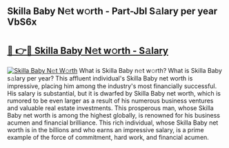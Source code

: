 ## Skilla Baby N𝚎t w𝚘rth - Part-Jbl S𝚊lary per year VbS6x

# <h2><a href="http://gc0k8gg.nevu.top/?p=Skilla+Baby">🔗 👉🔴 Skilla Baby N𝚎t w𝚘rth - S𝚊lary</a></h2>

[![Skilla Baby N𝚎t W𝚘rth](https://i.imgur.com/Oavwk0R.jpeg)](http://gc0k8gg.nevu.top/?p=Skilla+Baby)
What is Skilla Baby n𝚎t w𝚘rth? What is Skilla Baby s𝚊lary per year?
This affluent individual's Skilla Baby net worth is impressive, placing him among the industry's most financially successful. His salary is substantial, but it is dwarfed by Skilla Baby net worth, which is rumored to be even larger as a result of his numerous business ventures and valuable real estate investments. This prosperous man, whose Skilla Baby net worth is among the highest globally, is renowned for his business acumen and financial brilliance. This rich individual, whose Skilla Baby net worth is in the billions and who earns an impressive salary, is a prime example of the force of commitment, hard work, and financial acumen.
